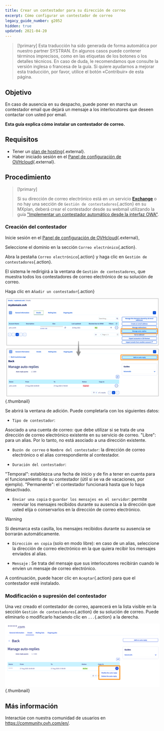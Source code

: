 ```yaml
---
title: Crear un contestador para su dirección de correo
excerpt: Cómo configurar un contestador de correo
legacy_guide_number: g2052
hidden: true
updated: 2021-04-20
---
```


> [!primary]
> Esta traducción ha sido generada de forma automática por nuestro partner SYSTRAN. En algunos casos puede contener términos imprecisos, como en las etiquetas de los botones o los detalles técnicos. En caso de duda, le recomendamos que consulte la versión inglesa o francesa de la guía. Si quiere ayudarnos a mejorar esta traducción, por favor, utilice el botón «Contribuir» de esta página.
> 

## Objetivo

En caso de ausencia en su despacho, puede poner en marcha un contestador email que dejará un mensaje a los interlocutores que deseen contactar con usted por email.

**Esta guía explica cómo instalar un contestador de correo.**

## Requisitos

- Tener un [plan de hosting](https://www.ovhcloud.com/es/web-hosting/){.external}.
- Haber iniciado sesión en el [Panel de configuración de OVHcloud](https://ca.ovh.com/auth/?action=gotomanager&from=https://www.ovh.com/world/&ovhSubsidiary=ws){.external}.

## Procedimiento

> [!primary]
>
> Si su dirección de correo electrónico está en un servicio [**Exchange**](https://www.ovhcloud.com/es/emails/hosted-exchange/) o no hay una sección de `Gestión de contestadores`{.action} en su MXplan, deberá crear el contestador desde su webmail utilizando la guía ["Implementar un contestador automático desde la interfaz OWA"](/pages/web_cloud/email_and_collaborative_solutions/using_the_outlook_web_app_webmail/owa_automatic_replies).

### Creación del contestador

Inicie sesión en el  [Panel de configuración de OVHcloud](https://ca.ovh.com/auth/?action=gotomanager&from=https://www.ovh.com/world/&ovhSubsidiary=ws){.external}, 

Seleccione el dominio en la sección `Correo electrónico`{.action}.

Abra la pestaña `Correo electrónico`{.action} y haga clic en `Gestión de contestadores`{.action}.

El sistema le redirigirá a la ventana de `Gestión de contestadores`, que muestra todos los contestadores de correo electrónico de su solución de correo.

Haga clic en `Añadir un contestador`{.action}

![hosting](images/email_responder01.png){.thumbnail}

Se abrirá la ventana de adición. Puede completarla con los siguientes datos:

- `Tipo de contestador`:

Asociado a una cuenta de correo: que debe utilizar si se trata de una dirección de correo electrónico existente en su servicio de correo.
"Libre": para un alias. Por lo tanto, no está asociado a una dirección existente.

- `Buzón de correo` o `Nombre del contestador`: la dirección de correo electrónico o el alias correspondiente al contestador.

- `Duración del contestador`:

"Temporal": establezca una fecha de inicio y de fin a tener en cuenta para el funcionamiento de su contestador (útil si se va de vacaciones, por ejemplo).
"Permanente": el contestador funcionará hasta que lo haya desactivado.

- `Enviar una copia` o `guardar los mensajes en el servidor`: permite reenviar los mensajes recibidos durante su ausencia a la dirección que usted elija o conservarlos en la dirección de correo electrónico.

> [!warning]
> Si desmarca esta casilla, los mensajes recibidos durante su ausencia se borrarán automáticamente.

- `Dirección en copia` (solo en modo libre): en caso de un alias, seleccione la dirección de correo electrónico en la que quiera recibir los mensajes enviados al alias.

- `Mensaje` : Se trata del mensaje que sus interlocutores recibirán cuando le envíen un mensaje de correo electrónico.

A continuación, puede hacer clic en `Aceptar`{.action} para que el contestador esté instalado.

### Modificación o supresión del contestador

Una vez creado el contestador de correo, aparecerá en la lista visible en la sección `Gestión de contestadores`{.action} de su solución de correo. Puede eliminarlo o modificarlo haciendo clic en `...`{.action} a la derecha.

![hosting](images/email_responder02.png){.thumbnail}

## Más información

Interactúe con nuestra comunidad de usuarios en <https://community.ovh.com/en/>.